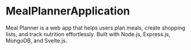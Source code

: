 # MealPlannerApplication
Meal Planner is a web app that helps users plan meals, create shopping lists, and track nutrition effortlessly. Built with Node.js, Express.js, MongoDB, and Svelte.js.
